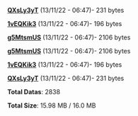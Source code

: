 [**QXsLy3yT**](/data/QXsLy3yT.txt) (13/11/22 - 06:47)- 231 bytes

[**1vEQKik3**](/data/1vEQKik3.txt) (13/11/22 - 06:47)- 196 bytes

[**g5MtsmUS**](/data/g5MtsmUS.txt) (13/11/22 - 06:47)- 2106 bytes

[**g5MtsmUS**](/data/g5MtsmUS.txt) (13/11/22 - 06:47)- 2106 bytes

[**1vEQKik3**](/data/1vEQKik3.txt) (13/11/22 - 06:47)- 196 bytes

[**QXsLy3yT**](/data/QXsLy3yT.txt) (13/11/22 - 06:47)- 231 bytes

**Total Datas**: 2838

**Total Size**: 15.98 MB / 16.0 MB